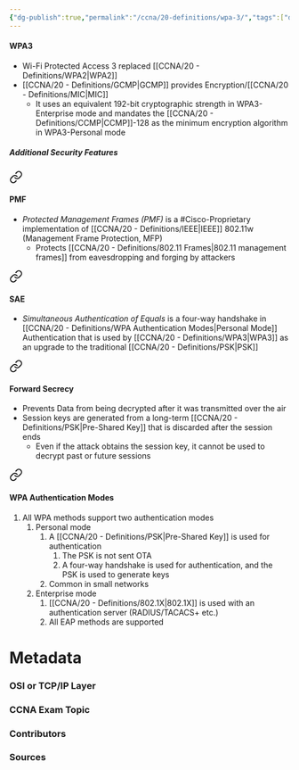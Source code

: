 ```yaml
---
{"dg-publish":true,"permalink":"/ccna/20-definitions/wpa-3/","tags":["defs_ccna"]}
---
```


#### WPA3
- Wi-Fi Protected Access 3 replaced [[CCNA/20 - Definitions/WPA2\|WPA2]]
- [[CCNA/20 - Definitions/GCMP\|GCMP]] provides Encryption/[[CCNA/20 - Definitions/MIC\|MIC]]
	- It uses an equivalent 192-bit cryptographic strength in WPA3-Enterprise mode and mandates the [[CCNA/20 - Definitions/CCMP\|CCMP]]-128 as the minimum encryption algorithm in WPA3-Personal mode
##### Additional Security Features

<div class="transclusion internal-embed is-loaded"><a class="markdown-embed-link" href="/ccna/20-definitions/pmf/#pmf" aria-label="Open link"><svg xmlns="http://www.w3.org/2000/svg" width="24" height="24" viewBox="0 0 24 24" fill="none" stroke="currentColor" stroke-width="2" stroke-linecap="round" stroke-linejoin="round" class="svg-icon lucide-link"><path d="M10 13a5 5 0 0 0 7.54.54l3-3a5 5 0 0 0-7.07-7.07l-1.72 1.71"></path><path d="M14 11a5 5 0 0 0-7.54-.54l-3 3a5 5 0 0 0 7.07 7.07l1.71-1.71"></path></svg></a><div class="markdown-embed">



#### PMF
- *Protected Management Frames (PMF)* is a #Cisco-Proprietary implementation of [[CCNA/20 - Definitions/IEEE\|IEEE]] 802.11w (Management Frame Protection, MFP)
	- Protects [[CCNA/20 - Definitions/802.11 Frames\|802.11 management frames]] from eavesdropping and forging by attackers







</div></div>


<div class="transclusion internal-embed is-loaded"><a class="markdown-embed-link" href="/ccna/20-definitions/sae/#sae" aria-label="Open link"><svg xmlns="http://www.w3.org/2000/svg" width="24" height="24" viewBox="0 0 24 24" fill="none" stroke="currentColor" stroke-width="2" stroke-linecap="round" stroke-linejoin="round" class="svg-icon lucide-link"><path d="M10 13a5 5 0 0 0 7.54.54l3-3a5 5 0 0 0-7.07-7.07l-1.72 1.71"></path><path d="M14 11a5 5 0 0 0-7.54-.54l-3 3a5 5 0 0 0 7.07 7.07l1.71-1.71"></path></svg></a><div class="markdown-embed">



#### SAE
- *Simultaneous Authentication of Equals* is a four-way handshake in [[CCNA/20 - Definitions/WPA Authentication Modes\|Personal Mode]] Authentication that is used by [[CCNA/20 - Definitions/WPA3\|WPA3]] as an upgrade to the traditional [[CCNA/20 - Definitions/PSK\|PSK]]






</div></div>


<div class="transclusion internal-embed is-loaded"><a class="markdown-embed-link" href="/ccna/20-definitions/forward-secrecy/#forward-secrecy" aria-label="Open link"><svg xmlns="http://www.w3.org/2000/svg" width="24" height="24" viewBox="0 0 24 24" fill="none" stroke="currentColor" stroke-width="2" stroke-linecap="round" stroke-linejoin="round" class="svg-icon lucide-link"><path d="M10 13a5 5 0 0 0 7.54.54l3-3a5 5 0 0 0-7.07-7.07l-1.72 1.71"></path><path d="M14 11a5 5 0 0 0-7.54-.54l-3 3a5 5 0 0 0 7.07 7.07l1.71-1.71"></path></svg></a><div class="markdown-embed">



#### Forward Secrecy
- Prevents Data from being decrypted after it was transmitted over the air
- Session keys are generated from a long-term [[CCNA/20 - Definitions/PSK\|Pre-Shared Key]] that is discarded after the session ends
	- Even if the attack obtains the session key, it cannot be used to decrypt past or future sessions





</div></div>




<div class="transclusion internal-embed is-loaded"><a class="markdown-embed-link" href="/ccna/20-definitions/wpa-authentication-modes/#wpa-authentication-modes" aria-label="Open link"><svg xmlns="http://www.w3.org/2000/svg" width="24" height="24" viewBox="0 0 24 24" fill="none" stroke="currentColor" stroke-width="2" stroke-linecap="round" stroke-linejoin="round" class="svg-icon lucide-link"><path d="M10 13a5 5 0 0 0 7.54.54l3-3a5 5 0 0 0-7.07-7.07l-1.72 1.71"></path><path d="M14 11a5 5 0 0 0-7.54-.54l-3 3a5 5 0 0 0 7.07 7.07l1.71-1.71"></path></svg></a><div class="markdown-embed">



#### WPA Authentication Modes
1. All WPA methods support two authentication modes
	1. Personal mode
		1. A [[CCNA/20 - Definitions/PSK\|Pre-Shared Key]] is used for authentication
			1. The PSK is not sent OTA
			2. A four-way handshake is used for authentication, and the PSK is used to generate keys
		2. Common in small networks
	2. Enterprise mode
		1. [[CCNA/20 - Definitions/802.1X\|802.1X]] is used with an authentication server (RADIUS/TACACS+ etc.)
		2. All EAP methods are supported








</div></div>





# Metadata
### OSI or TCP/IP Layer

### CCNA Exam Topic

### Contributors

### Sources

